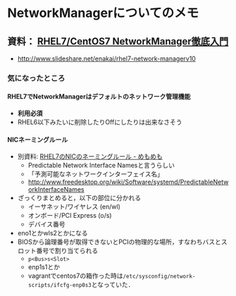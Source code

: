 # NetworkManagerについてのメモ

## 資料： [RHEL7/CentOS7 NetworkManager徹底入門](http://www.slideshare.net/enakai/rhel7-network-managerv10)

- http://www.slideshare.net/enakai/rhel7-network-managerv10

### 気になったところ

#### RHEL7でNetworkManagerはデフォルトのネットワーク管理機能

- **利用必須**
- RHEL6以下みたいに削除したりOffにしたりは出来なさそう

#### NICネーミングルール

- 別資料: [RHEL7のNICのネーミングルール - めもめも](http://d.hatena.ne.jp/enakai00/20140728/1406504163)
  - Predictable Network Interface Namesと言うらしい
  - 「予測可能なネットワークインターフェイス名」
  - http://www.freedesktop.org/wiki/Software/systemd/PredictableNetworkInterfaceNames
- ざっくりまとめると，以下の部位に分かれる
  - イーサネット/ワイヤレス (en/wl)
  - オンボード/PCI Express (o/s)
  - デバイス番号
- eno1とかwls2とかになる
- BIOSから論理番号が取得できないとPCIの物理的な場所，すなわちバスとスロット番号で割り当てられる
  - `p<Bus>s<Slot>`
  - enp1s1とか
  - vagrantでcentos7の箱作った時は`/etc/sysconfig/network-scripts/ifcfg-enp0s3`となっていた．
